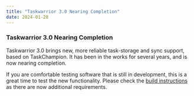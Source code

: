 ```yaml
---
title: "Taskwarrior 3.0 Nearing Completion"
date: 2024-01-28
---
```


### Taskwarrior 3.0 Nearing Completion

Taskwarrior 3.0 brings new, more reliable task-storage and sync support, based on TaskChampion.
It has been in the works for several years, and is now nearing completion.

If you are comfortable testing software that is still in development, this is a great time to test the new functionality.
Please check the [build instructions](https://github.com/GothenburgBitFactory/taskwarrior/blob/develop/doc/devel/contrib/development.md) as there are now additional requirements.
